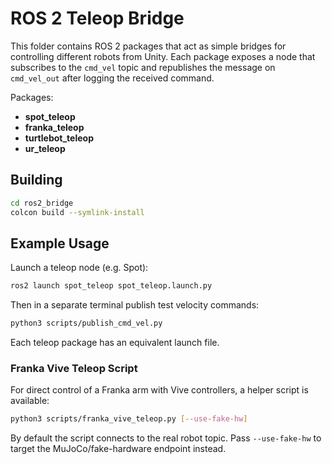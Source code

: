# ROS 2 Teleop Bridge

This folder contains ROS 2 packages that act as simple bridges for controlling different robots from Unity. Each package exposes a node that subscribes to the `cmd_vel` topic and republishes the message on `cmd_vel_out` after logging the received command.

Packages:
- **spot_teleop**
- **franka_teleop**
- **turtlebot_teleop**
- **ur_teleop**

## Building
```bash
cd ros2_bridge
colcon build --symlink-install
```

## Example Usage
Launch a teleop node (e.g. Spot):
```bash
ros2 launch spot_teleop spot_teleop.launch.py
```

Then in a separate terminal publish test velocity commands:
```bash
python3 scripts/publish_cmd_vel.py
```
Each teleop package has an equivalent launch file.

### Franka Vive Teleop Script

For direct control of a Franka arm with Vive controllers, a helper script is
available:

```bash
python3 scripts/franka_vive_teleop.py [--use-fake-hw]
```

By default the script connects to the real robot topic. Pass `--use-fake-hw`
to target the MuJoCo/fake-hardware endpoint instead.

